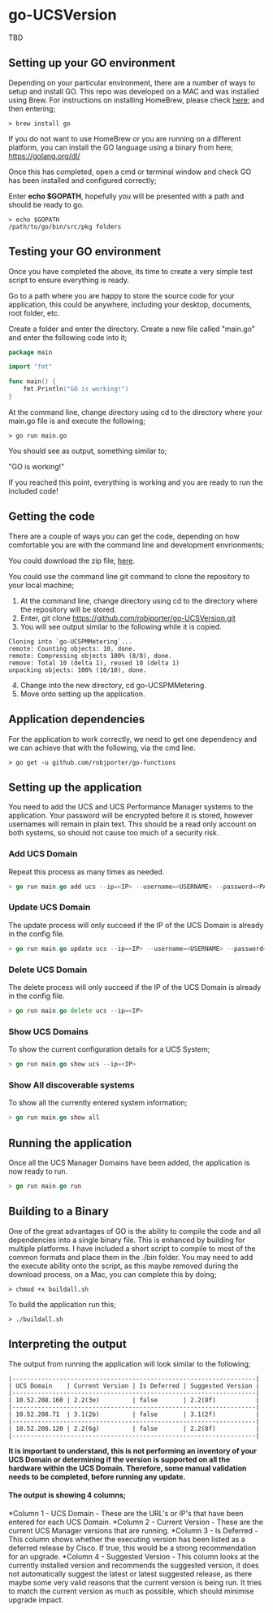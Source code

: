# go-UCSVersion
TBD

## Setting up your GO environment
Depending on your particular environment, there are a number of ways to setup and install GO.  This repo was developed on a MAC and was installed using Brew.  For instructions on installing HomeBrew, please check [here](https://brew.sh/); and then entering;
```fish
> brew install go
```

If you do not want to use HomeBrew or you are running on a different platform, you can install the GO language using a binary from here;
https://golang.org/dl/

Once this has completed, open a cmd or terminal window and check GO has been installed and configured correctly;

Enter <b>echo $GOPATH</b>, hopefully you will be presented with a path and should be ready to go.

```fish
> echo $GOPATH
/path/to/go/bin/src/pkg folders
```

## Testing your GO environment
Once you have completed the above, its time to create a very simple test script to ensure everything is ready.

Go to a path where you are happy to store the source code for your application, this could be anywhere, including your desktop, documents, root folder, etc.

Create a folder and enter the directory.  Create a new file called "main.go" and enter the following code into it;

```go
package main

import "fmt"

func main() {
    fmt.Println("GO is working!")
}
```

At the command line, change directory using cd to the directory where your main.go file is and execute the following;
```fish
> go run main.go
```

You should see as output, something similar to;

"GO is working!"

If you reached this point, everything is working and you are ready to run the included code!

## Getting the code
There are a couple of ways you can get the code, depending on how comfortable you are with the command line and development envrionments;

You could download the zip file, [here](https://github.com/robjporter/go-UCSVersion/archive/master.zip).

You could use the command line git command to clone the repository to your local machine;
1. At the command line, change directory using cd to the directory where the repository will be stored.
2. Enter, git clone https://github.com/robjporter/go-UCSVersion.git
3. You will see output similar to the following while it is copied.
```fish
Cloning into `go-UCSPMMetering`...
remote: Counting objects: 10, done.
remote: Compressing objects 100% (8/8), done.
remove: Total 10 (delta 1), reused 10 (delta 1)
unpacking objects: 100% (10/10), done.
```
4. Change into the new directory, cd go-UCSPMMetering.
5. Move onto setting up the application.

## Application dependencies
For the application to work correctly, we need to get one dependency and we can achieve that with the following, via the cmd line.
```fish
> go get -u github.com/robjporter/go-functions
```

## Setting up the application
You need to add the UCS and UCS Performance Manager systems to the application.  Your password will be encrypted before it is stored, however usernames will remain in plain text.  This should be a read only account on both systems, so should not cause too much of a security risk.

### Add UCS Domain
Repeat this process as many times as needed.
```go
> go run main.go add ucs --ip=<IP> --username=<USERNAME> --password=<PASSWORD>
```

### Update UCS Domain
The update process will only succeed if the IP of the UCS Domain is already in the config file.
```go
> go run main.go update ucs --ip=<IP> --username=<USERNAME> --password=<PASSWORD>
```

### Delete UCS Domain
The delete process will only succeed if the IP of the UCS Domain is already in the config file.
```go
> go run main.go delete ucs --ip=<IP>
```
### Show UCS Domains
To show the current configuration details for a UCS System;
```go
> go run main.go show ucs --ip=<IP>
```

### Show All discoverable systems
To show all the currently entered system information;
```go
> go run main.go show all
```

## Running the application
Once all the UCS Manager Domains have been added, the application is now ready to run.
```go
> go run main.go run
```

## Building to a Binary
One of the great advantages of GO is the ability to compile the code and all dependencies into a single binary file.  This is enhanced by building for multiple platforms.  I have included a short script to compile to most of the common formats and place them in the ./bin folder.  You may need to add the execute ability onto the script, as this maybe removed during the download process, on a Mac, you can complete this by doing;
```fish
> chmod +x buildall.sh
```
To build the application run this;
```fish
> ./buildall.sh
```

## Interpreting the output
The output from running the application will look similar to the following;
```fish
|-------------------------------------------------------------------|
| UCS Domain    | Current Version | Is Deferred | Suggested Version |
|-------------------------------------------------------------------|
| 10.52.208.160 | 2.2(3e)         | false       | 2.2(8f)           |
|-------------------------------------------------------------------|
| 10.52.208.71  | 3.1(2b)         | false       | 3.1(2f)           |
|-------------------------------------------------------------------|
| 10.52.208.120 | 2.2(6g)         | false       | 2.2(8f)           |
|-------------------------------------------------------------------|
```

**It is important to understand, this is not performing an inventory of your UCS Domain or determining if the version is supported on all the hardware within the UCS Domain.  Therefore, some manual validation needs to be completed, before running any update.**

#### The output is showing 4 columns;
*Column 1 - UCS Domain - These are the URL's or IP's that have been entered for each UCS Domain.
*Column 2 - Current Version - These are the current UCS Manager versions that are running.
*Column 3 - Is Deferred - This column shows whether the executing version has been listed as a deferred release by Cisco.  If true, this would be a strong recommendation for an upgrade.
*Column 4 - Suggested Version - This column looks at the currently installed version and recommends the suggested version, it does not automatically suggest the latest or latest suggested release, as there maybe some very valid reasons that the current version is being run.  It tries to match the current version as much as possible, which should minimise upgrade impact.